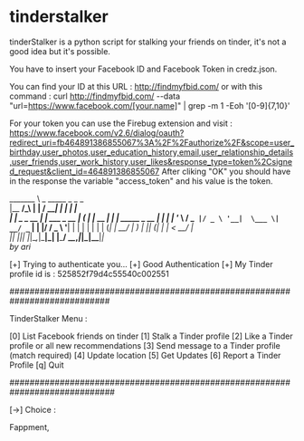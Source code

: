 # tinderstalker
tinderStalker is a python script for stalking your friends on tinder, it's not a good idea but it's possible.


You have to insert your Facebook ID and Facebook Token in credz.json.

You can find your ID at this URL : http://findmyfbid.com/
or with this command : curl http://findmyfbid.com/ --data "url=https://www.facebook.com/[your.name]" | grep -m 1 -Eoh '[0-9]{7,10}'

For your token you can use the Firebug extension and visit : https://www.facebook.com/v2.6/dialog/oauth?redirect_uri=fb464891386855067%3A%2F%2Fauthorize%2F&scope=user_birthday,user_photos,user_education_history,email,user_relationship_details,user_friends,user_work_history,user_likes&response_type=token%2Csigned_request&client_id=464891386855067
After cliking "OK" you should have in the response the variable "access_token" and his value is the token. 



  _______ \           _              _____ _        _ _             
 |__   __/_\         | |            / ____| |      | | |            
    | |   _ _ __   __| | ___ _ __  | (___ | |_ __ _| | | _____ _ __ 
    | |  | | '_ \ / _` |/ _ \ '__|  \___ \| __/ _` | | |/ / _ \ '__|
    | |  | | | | | (_| |  __/ |     ____) | || (_| | |   <  __/ |   
    |_|  |_|_| |_|\__,_|\___|_|    |_____/ \__\__,_|_|_|\_\___|_|   
                                                                    by ari_

 [+] Trying to authenticate you...
 [+] Good Authentication
 [+] My Tinder profile id is : 525852f79d4c55540c002551

############################################################################

 TinderStalker Menu : 

 [0] List Facebook friends on tinder
 [1] Stalk a Tinder profile
 [2] Like a Tinder profile or all new recommendations
 [3] Send message to a Tinder profile (match required)
 [4] Update location
 [5] Get Updates
 [6] Report a Tinder Profile
 [q] Quit

#############################################################################

 [->] Choice : 


Fappment,
